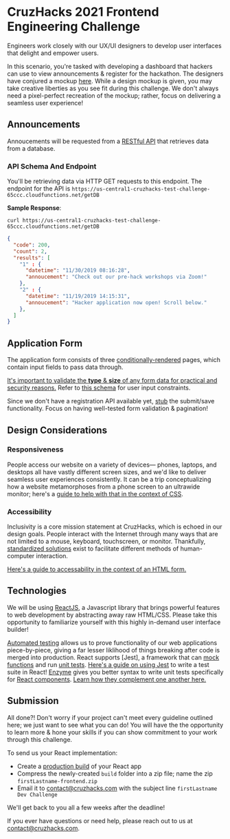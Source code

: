 # CruzHacks 2021 Frontend Engineering Challenge

Engineers work closely with our UX/UI designers to develop user interfaces that delight and empower users.

In this scenario, you're tasked with developing a dashboard that hackers can use to view announcements & register for the hackathon. The designers have conjured a mockup [here](https://www.figma.com/file/pxkqgNnVvLCZrvBP6no7Jr/Cruzhacks-Frontend-Challenge?node-id=0%3A1).
While a design mockup is given, you may take creative liberties as you see fit during this challenge. We don't always need a pixel-perfect recreation of the mockup; rather, focus on delivering a seamless user experience!

## Announcements

Annoucements will be requested from a [RESTful API](https://www.codecademy.com/articles/what-is-rest) that retrieves data from a database.

### API Schema And Endpoint

You'll be retrieving data via HTTP GET requests to this endpoint. The endpoint for the API is `https://us-central1-cruzhacks-test-challenge-65ccc.cloudfunctions.net/getDB`

**Sample Response**:

`curl https://us-central1-cruzhacks-test-challenge-65ccc.cloudfunctions.net/getDB`

```json
{
  "code": 200,
  "count": 2,
  "results": [
    "1" : {
      "datetime": "11/30/2019 08:16:28",
      "annoucement": "Check out our pre-hack workshops via Zoom!"
    },
    "2" : {
      "datetime": "11/19/2019 14:15:31",
      "annoucement": "Hacker application now open! Scroll below."
    },
  ]
}
```

## Application Form

The application form consists of three [conditionally-rendered](https://reactjs.org/docs/conditional-rendering.html) pages, which contain input fields to pass data through.

[It's important to validate the **type** & **size** of any form data for practical and security reasons.](https://developer.mozilla.org/en-US/docs/Learn/Forms/Form_validation#What_is_form_validation) Refer to [this schema](https://docs.google.com/document/d/1gPo9_31LTOIkPMnFt-n4zWBOg7HsOB-yEDPmuAKsM6I/edit?usp=sharing) for user input constraints.

Since we don't have a registration API available yet, [stub](https://en.wikipedia.org/wiki/Method_stub) the submit/save functionality. Focus on having well-tested form validation & pagination!

## Design Considerations
  
### Responsiveness

People access our website on a variety of devices— phones, laptops, and desktops all have vastly different screen sizes, and we'd like to deliver seamless user experiences consistently. It can be a trip conceptualizing how a website metamorphoses from a phone screen to an ultrawide monitor; here's a [guide to help with that in the context of CSS](https://www.freecodecamp.org/news/how-to-start-thinking-responsively/).

### Accessibility

Inclusivity is a core mission statement at CruzHacks, which is echoed in our design goals. People interact with the Internet through many ways that are not limited to a mouse, keyboard, touchscreen, or monitor. Thankfully, [standardized solutions](https://reactjs.org/docs/accessibility.html) exist to facilitate different methods of human-computer interaction.

[Here's a guide to accessability in the context of an HTML form.](https://itnext.io/form-accessibility-a-practical-guide-4062b7e2dd14)

## Technologies

We will be using [ReactJS](https://reactjs.org/docs/thinking-in-react.html), a Javascript library that brings powerful features to web development by abstracting away raw HTML/CSS. Please take this opportunity to familiarize yourself with this highly in-demand user interface builder!

[Automated testing](https://dzone.com/articles/unit-testing-in-reactjs-using-jest-and-enzyme) allows us to prove functionality of our web applications piece-by-piece, giving a far lesser liklihood of things breaking after code is merged into production. React supports [Jest], a framework that can [mock functions](https://jestjs.io/docs/en/mock-functions.html) and run [unit tests](https://en.wikipedia.org/wiki/Unit_testing). [Here's a guide on using Jest](https://www.robinwieruch.de/react-testing-jest) to write a test suite in React! [Enzyme](https://enzymejs.github.io/enzyme/docs/guides/jest.html) gives you better syntax to write unit tests specifically for [React components](https://reactjs.org/docs/components-and-props.html). [Learn how they complement one another here.](https://medium.com/codeclan/testing-react-with-jest-and-enzyme-20505fec4675)

## Submission

All done?! Don't worry if your project can't meet every guideline outlined here; we just want to see what you can do! You will have the the opportunity to learn more & hone your skills if you can show commitment to your work through this challenge.

To send us your React implementation:

* Create a [production build](https://create-react-app.dev/docs/production-build/) of your React app
* Compress the newly-created `build` folder into a zip file; name the zip `firstLastname-frontend.zip`
* Email it to [contact@cruzhacks.com](mailto:contact@cruzhacks.com) with the subject line `firstLastname Dev Challenge`

We'll get back to you all a few weeks after the deadline!

If you ever have questions or need help, please reach out to us at [contact@cruzhacks.com](mailto:contact@cruzhacks.com).
